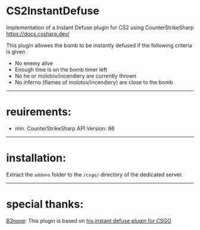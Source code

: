 # CS2InstantDefuse  
  
Implementation of a Instant Defuse plugin for CS2 using CounterStrikeSharp  
<https://docs.cssharp.dev/>  
  
This plugin allowes the bomb to be instantly defused if the following criteria is given  
- No enemy alive
- Enough time is on the bomb timer left
- No he or molotov/incendiery are currently thrown
- No inferno (flames of molotov/incendiery) are close to the bomb

---
# reuirements:  
- min. CounterStrikeSharp API Version: 86  

---
# installation:  
Extract the `addons` folder to the `/csgo/` directory of the dedicated server.  

---
# special thanks:  
[B3none](https://github.com/B3none): This plugin is based on [his instant defuse plugin for CSGO](https://github.com/B3none/csgo-retakes-instadefuse)
